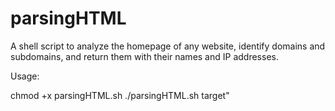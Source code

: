# parsingHTML
A shell script to analyze the homepage of any website, identify domains and subdomains, and return them with their names and IP addresses.

Usage:

chmod +x parsingHTML.sh
./parsingHTML.sh target"
